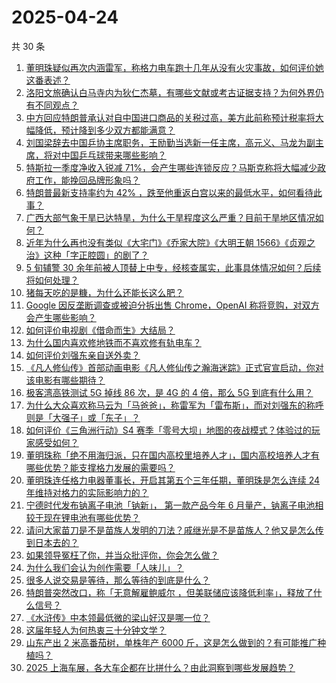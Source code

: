 # 2025-04-24

共 30 条

<!-- BEGIN ZHIHUVIDEO -->
<!-- 最后更新时间 Thu Apr 24 2025 05:12:31 GMT+0800 (China Standard Time) -->
1. [董明珠疑似再次内涵雷军，称格力电车跑十几年从没有火灾事故，如何评价她这番表述？](https://www.zhihu.com/question/1898361869783238096)
1. [洛阳文旅确认白马寺内为狄仁杰墓，有哪些文献或考古证据支持？为何外界仍有不同观点？](https://www.zhihu.com/question/1898300099563581740)
1. [中方回应特朗普承认对自中国进口商品的关税过高，美方此前称预计税率将大幅降低，预计降到多少双方都能满意？](https://www.zhihu.com/question/1898309261072756888)
1. [刘国梁辞去中国乒协主席职务，王励勤当选新一任主席，高元义、马龙为副主席，将对中国乒乓球带来哪些影响？](https://www.zhihu.com/question/1898308852761458658)
1. [特斯拉一季度净收入锐减 71%，会产生哪些连锁反应？马斯克称将大幅减少政府工作，能挽回品牌形象吗？](https://www.zhihu.com/question/1898281458046564195)
1. [特朗普最新支持率约为 42% ，跌至他重返白宫以来的最低水平，如何看待此事？](https://www.zhihu.com/question/1897962206496294583)
1. [广西大部气象干旱已达特旱，为什么干旱程度这么严重？目前干旱地区情况如何？](https://www.zhihu.com/question/1898131462890415770)
1. [近年为什么再也没有类似《大宅门》《乔家大院》《大明王朝 1566》《贞观之治》这种「字正腔圆」的剧了？](https://www.zhihu.com/question/1896961464666943998)
1. [5 旬辅警 30 余年前被人顶替上中专，经核查属实，此事具体情况如何？后续将如何处理？](https://www.zhihu.com/question/1898323551913752478)
1. [猪每天吃的是糠，为什么还能长这么肥？](https://www.zhihu.com/question/1892252106003562753)
1. [Google 因反垄断调查或被迫分拆出售 Chrome，OpenAI 称将竞购，对双方会产生哪些影响？](https://www.zhihu.com/question/1898369727786611641)
1. [如何评价电视剧《借命而生》大结局？](https://www.zhihu.com/question/1898491268465681978)
1. [为什么国内喜欢修地铁而不喜欢修有轨电车？](https://www.zhihu.com/question/611344967)
1. [如何评价刘强东亲自送外卖？](https://www.zhihu.com/question/1898003604046062234)
1. [《凡人修仙传》首部动画电影《凡人修仙传之瀚海迷踪》正式官宣启动，你对该电影有哪些期待？](https://www.zhihu.com/question/1896963536648898511)
1. [极客湾高铁测试 5G 掉线 86 次，是 4G 的 4 倍，那么 5G 到底有什么用？](https://www.zhihu.com/question/1897746007296570602)
1. [为什么大众喜欢称马云为「马爸爸」，称雷军为「雷布斯」，而对刘强东的称呼则是「大强子」或「东子」？](https://www.zhihu.com/question/1898279638427480717)
1. [如何评价《三角洲行动》S4 赛季「零号大坝」地图的夜战模式？体验过的玩家感受如何？](https://www.zhihu.com/question/1896149325165327277)
1. [董明珠称「绝不用海归派，只在国内高校里培养人才」，国内高校培养人才有哪些优势？能支撑格力发展的需要吗？](https://www.zhihu.com/question/1898336751686218417)
1. [董明珠连任格力电器董事长，开启其第五个三年任期，董明珠是怎么连续 24 年维持对格力的实际影响力的？](https://www.zhihu.com/question/1898096293731075439)
1. [宁德时代发布钠离子电池「钠新」， 第一款产品今年 6 月量产，钠离子电池相较于现在锂电池有哪些优势？](https://www.zhihu.com/question/1897679035980538072)
1. [请问大家苗刀是不是苗族人发明的刀法？戚继光是不是苗族人？他又是怎么传到日本去的？](https://www.zhihu.com/question/1898073746704672536)
1. [如果领导冤枉了你，并当众批评你，你会怎么做？](https://www.zhihu.com/question/1885628823242008302)
1. [为什么我们会认为创作需要「人味儿」？](https://www.zhihu.com/question/15711777093)
1. [很多人说交易是等待，那么等待的到底是什么？](https://www.zhihu.com/question/666834643)
1. [特朗普突然改口，称「无意解雇鲍威尔 ，但美联储应该降低利率」，释放了什么信号？](https://www.zhihu.com/question/1898311243820951281)
1. [《水浒传》中本领最低微的梁山好汉是哪一位？](https://www.zhihu.com/question/666339324)
1. [这届年轻人为何热衷三十分钟文学？](https://www.zhihu.com/question/1895502375155889907)
1. [山东产出 2 米高番茄树，单株年产 6000 斤，这是怎么做到的？有可能推广种植吗？](https://www.zhihu.com/question/1897936876964372743)
1. [2025 上海车展，各大车企都在比拼什么？由此洞察到哪些发展趋势？](https://www.zhihu.com/question/1897625201648300592)
<!-- END ZHIHUVIDEO -->
